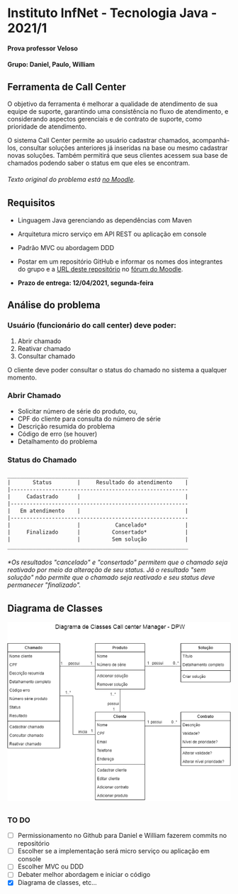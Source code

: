 # Instituto InfNet - Tecnologia Java - 2021/1

#### Prova professor Veloso 
#### Grupo: Daniel, Paulo, William


## Ferramenta de Call Center

O objetivo da ferramenta é melhorar a qualidade de atendimento de sua equipe de suporte, garantindo uma consistência no fluxo de atendimento, e considerando aspectos gerenciais e de contrato de suporte, como prioridade de atendimento.

O sistema Call Center permite ao usuário cadastrar chamados, acompanhá-los, consultar soluções anteriores já inseridas na base ou mesmo cadastrar novas soluções. Também permitirá que seus clientes acessem sua base de chamados podendo saber o status em que eles se encontram.

###### Texto original do problema está [no Moodle](https://sae.infnet.edu.br/moodle/mod/forum/view.php?id=333858).


## Requisitos

- Linguagem Java gerenciando as dependências com Maven

- Arquitetura micro serviço em API REST ou aplicação em console

- Padrão MVC ou abordagem DDD

- Postar em um repositório GitHub e informar os nomes dos integrantes do grupo e a [URL deste repositório](https://github.com/pgurjao/callcentermanager-dpw.git) no [fórum do Moodle](https://sae.infnet.edu.br/moodle/mod/forum/view.php?id=333858).

- **Prazo de entrega: 12/04/2021, segunda-feira**


## Análise do problema

### Usuário (funcionário do call center) deve poder:

1. Abrir chamado
2. Reativar chamado
3. Consultar chamado

O cliente deve poder consultar o status do chamado no sistema a qualquer momento.

### Abrir Chamado

- Solicitar número de série do produto, ou,
- CPF do cliente para consulta do número de série
- Descrição resumida do problema
- Código de erro (se houver)
- Detalhamento do problema

### Status do Chamado

```
_________________________________________________________
|       Status        |     Resultado do atendimento    |
|--------------------------------------------------------
|     Cadastrado      |                                 |
|--------------------------------------------------------
|   Em atendimento    |                                 |
|--------------------------------------------------------
|                     |           Cancelado*            |
|     Finalizado      |          Consertado*            |
|                     |          Sem solução            |
_________________________________________________________
```
###### *Os resultados *"cancelado"* e *"consertado"* permitem que o chamado seja reativado por meio da alteração de seu status. Já o resultado *"sem solução"* não permite que o chamado seja reativado e seu status deve permanecer *"finalizado"*.

## Diagrama de Classes


![Diagrama de classes - Call Center Manager - DPW v3](callcentermanager-dpw/assets/diagrama-de-classes-v3.png)

## 

### TO DO

- [ ] Permissionamento no Github para Daniel e William fazerem commits no repositório
- [ ] Escolher se a implementação será micro serviço ou aplicação em console
- [ ] Escolher MVC ou DDD
- [ ] Debater melhor abordagem e iniciar o código
- [x] Diagrama de classes, etc...
